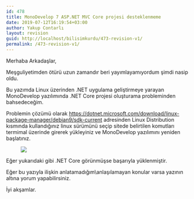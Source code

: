 ```yaml
---
id: 478
title: MonoDevelop 7 ASP.NET MVC Core projesi desteklenmeme
date: 2019-07-12T16:19:54+03:00
author: Yakup Contarlı
layout: revision
guid: http://localhost/bilisimkurdu/473-revision-v1/
permalink: /473-revision-v1/
---
```

Merhaba Arkadaşlar,

Meşguliyetimden ötürü uzun zamandır beri yayımlayamıyordum şimdi nasip oldu.

Bu yazımda Linux üzerinden .NET uygulama geliştirmeye yarayan MonoDevelop yazılımında .NET Core projesi oluşturama probleminden bahsedeceğim.

<!--more-->

Problemin çözümü olarak <https://dotnet.microsoft.com/download/linux-package-manager/debian9/sdk-current> adresinden Linux Distribution kısmında kullandığınız linux sürümünü seçip sitede belirtilen komutları termimal üzerinde girerek yükleyiniz ve MonoDevelop yazılımını yeniden başlatınız.<figure class="wp-block-image">

![](https://i.hizliresim.com/od3VkQ.png) </figure> 

Eğer yukarıdaki gibi .NET Core görünmüşse başarıyla yüklenmiştir.

Eğer bu yazıyla ilişkin anlatamadığım\anlaşılamayan konular varsa yazının altına yorum yapabilirsiniz.

İyi akşamlar.